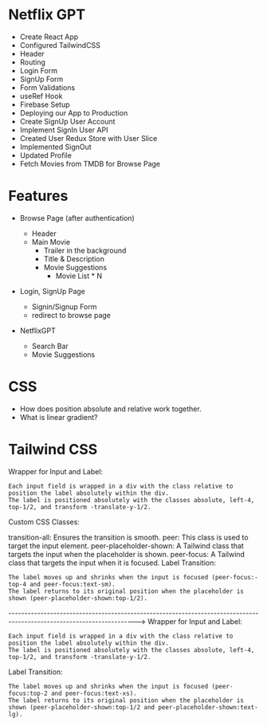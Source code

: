 # Netflix GPT

- Create React App
- Configured TailwindCSS
- Header
- Routing
- Login Form
- SignUp Form
- Form Validations
- useRef Hook
- Firebase Setup
- Deploying our App to Production
- Create SignUp User Account
- Implement SignIn User API
- Created User Redux Store with User Slice
- Implemented SignOut
- Updated Profile
- Fetch Movies from TMDB for Browse Page

# Features

- Browse Page (after authentication)
  - Header
  - Main Movie
    - Trailer in the background
    - Title & Description
    - Movie Suggestions
      - Movie List \* N
- Login, SignUp Page

  - Signin/Signup Form
  - redirect to browse page

- NetflixGPT
  - Search Bar
  - Movie Suggestions

# CSS

- How does position absolute and relative work together.
- What is linear gradient?

# Tailwind CSS

Wrapper for Input and Label:

    Each input field is wrapped in a div with the class relative to position the label absolutely within the div.
    The label is positioned absolutely with the classes absolute, left-4, top-1/2, and transform -translate-y-1/2.

Custom CSS Classes:

transition-all: Ensures the transition is smooth.
peer: This class is used to target the input element.
peer-placeholder-shown: A Tailwind class that targets the input when the placeholder is shown.
peer-focus: A Tailwind class that targets the input when it is focused.
Label Transition:

    The label moves up and shrinks when the input is focused (peer-focus:-top-4 and peer-focus:text-sm).
    The label returns to its original position when the placeholder is shown (peer-placeholder-shown:top-1/2).

---------------------------------------------------------------------------------------------------------------------->
Wrapper for Input and Label:

    Each input field is wrapped in a div with the class relative to position the label absolutely within the div.
    The label is positioned absolutely with the classes absolute, left-4, top-1/2, and transform -translate-y-1/2.

Label Transition:

    The label moves up and shrinks when the input is focused (peer-focus:top-2 and peer-focus:text-xs).
    The label returns to its original position when the placeholder is shown (peer-placeholder-shown:top-1/2 and peer-placeholder-shown:text-lg).
